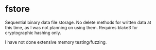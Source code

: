 # fstore
Sequential binary data file storage.
No delete methods for written data at this time, as I was not planning on using them.
Requires blake3 for cryptographic hashing only.

I have not done extensive memory testing/fuzzing.

